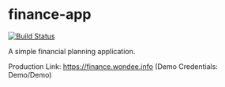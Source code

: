# finance-app

[![Build Status](https://travis-ci.org/wondee/finance-app.svg?branch=master)](https://travis-ci.org/wondee/finance-app)

A simple financial planning application. 


Production Link: https://finance.wondee.info  (Demo Credentials: Demo/Demo) 
